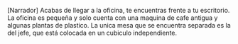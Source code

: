 [Narrador] Acabas de llegar a la oficina, te encuentras frente a tu escritorio. La oficina es pequeña y solo cuenta con una maquina de cafe antigua y algunas plantas de plastico. La unica mesa que se encuentra separada es la del jefe, que está colocada en un cubiculo independiente.